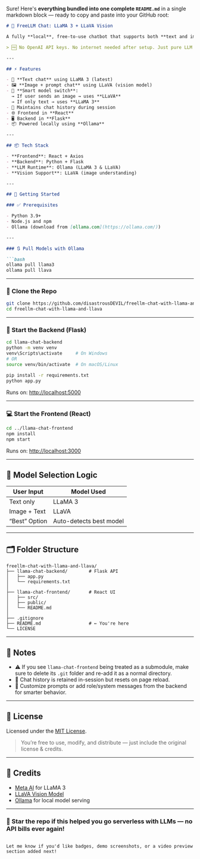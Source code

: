Sure! Here's **everything bundled into one complete `README.md`** in a single markdown block — ready to copy and paste into your GitHub root:

````markdown
# 🧠 FreeLLM Chat: LLaMA 3 + LLaVA Vision

A fully **local**, free-to-use chatbot that supports both **text and image-based queries**. Built with Flask, React, and powered by **LLaMA 3** and **LLaVA** via [Ollama](https://ollama.com/).

> 🆓 No OpenAI API keys. No internet needed after setup. Just pure LLM magic on your machine.

---

## ⚡ Features

- 💬 **Text chat** using LLaMA 3 (latest)
- 🖼️ **Image + prompt chat** using LLaVA (vision model)
- 🧠 **Smart model switch**:  
  → If user sends an image → uses **LLaVA**  
  → If only text → uses **LLaMA 3**
- 🔁 Maintains chat history during session
- 🌐 Frontend in **React**
- 🖥️ Backend in **Flask**
- 📦 Powered locally using **Ollama**

---

## 📦 Tech Stack

- **Frontend**: React + Axios
- **Backend**: Python + Flask
- **LLM Runtime**: Ollama (LLaMA 3 & LLaVA)
- **Vision Support**: LLaVA (image understanding)

---

## 🚀 Getting Started

### ✅ Prerequisites

- Python 3.9+
- Node.js and npm
- Ollama (download from [ollama.com](https://ollama.com/))

---

### 🔃 Pull Models with Ollama

```bash
ollama pull llama3
ollama pull llava
````

---

### 📁 Clone the Repo

```bash
git clone https://github.com/disastrousDEVIL/freellm-chat-with-llama-and-llava.git
cd freellm-chat-with-llama-and-llava
```

---

### 🧠 Start the Backend (Flask)

```bash
cd llama-chat-backend
python -m venv venv
venv\Scripts\activate     # On Windows
# OR
source venv/bin/activate  # On macOS/Linux

pip install -r requirements.txt
python app.py
```

Runs on: [http://localhost:5000](http://localhost:5000)

---

### 💻 Start the Frontend (React)

```bash
cd ../llama-chat-frontend
npm install
npm start
```

Runs on: [http://localhost:3000](http://localhost:3000)

---

## 🤖 Model Selection Logic

| User Input    | Model Used              |
| ------------- | ----------------------- |
| Text only     | LLaMA 3                 |
| Image + Text  | LLaVA                   |
| “Best” Option | Auto-detects best model |

---

## 🗂️ Folder Structure

```
freellm-chat-with-llama-and-llava/
├── llama-chat-backend/        # Flask API
│   ├── app.py
│   └── requirements.txt
│
├── llama-chat-frontend/       # React UI
│   ├── src/
│   ├── public/
│   └── README.md
│
├── .gitignore
├── README.md                  # ← You're here
└── LICENSE
```

---

## 📝 Notes

* ⚠️ If you see `llama-chat-frontend` being treated as a submodule, make sure to delete its `.git` folder and re-add it as a normal directory.
* 🧠 Chat history is retained in-session but resets on page reload.
* 🔧 Customize prompts or add role/system messages from the backend for smarter behavior.

---

## 🔐 License

Licensed under the [MIT License](LICENSE).

> You’re free to use, modify, and distribute — just include the original license & credits.

---

## 🙌 Credits

* [Meta AI](https://ai.meta.com/llama/) for LLaMA 3
* [LLaVA Vision Model](https://llava-vl.github.io/)
* [Ollama](https://ollama.com) for local model serving

---

### 🌟 Star the repo if this helped you go serverless with LLMs — no API bills ever again!

```

Let me know if you'd like badges, demo screenshots, or a video preview section added next!
```
